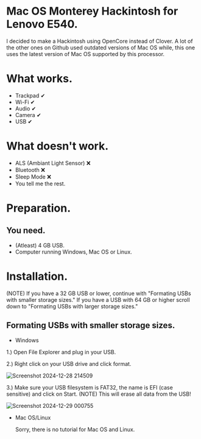 # Mac OS Monterey Hackintosh for Lenovo E540.
I decided to make a Hackintosh using OpenCore instead of Clover. A lot of the other ones on Github used outdated versions of Mac OS while, this one uses the latest version of Mac OS supported by this processor.

# What works.
* Trackpad ✔
* Wi-Fi ✔
* Audio ✔
* Camera ✔
* USB ✔

# What doesn't work.
* ALS (Ambiant Light Sensor) ❌
* Bluetooth ❌
* Sleep Mode ❌
* You tell me the rest.

# Preparation.
## You need.
* (Atleast) 4 GB USB.
* Computer running Windows, Mac OS or Linux.

# Installation.
(NOTE) If you have a 32 GB USB or lower, continue with "Formating USBs with smaller storage sizes." If you have a USB with 64 GB or higher scroll down to "Formating USBs with larger storage sizes."

## Formating USBs with smaller storage sizes.
* Windows

1.) Open File Explorer and plug in your USB.

2.) Right click on your USB drive and click format.
 
![Screenshot 2024-12-28 214509](https://github.com/user-attachments/assets/17261f1f-1901-4035-8dd2-0efa5e849572)

3.) Make sure your USB filesystem is FAT32, the name is EFI (case sensitive) and click on Start. (NOTE) This will erase all data from the USB!

![Screenshot 2024-12-29 000755](https://github.com/user-attachments/assets/913ba9f3-ef19-49e9-9f11-be5f86d5c042)

* Mac OS/Linux

  Sorry, there is no tutorial for Mac OS and Linux.
